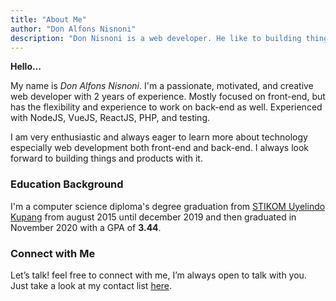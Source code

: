 ```yaml
---
title: "About Me"
author: "Don Alfons Nisnoni"
description: "Don Nisnoni is a web developer. He like to building things, especially web development things but mostly focus on front-end web development"
---
```


**Hello...**

My name is _Don Alfons Nisnoni_.  I'm a passionate, motivated, and creative web developer with 2 years of experience. Mostly focused on front-end, but has the flexibility and experience to work on back-end as well. Experienced with NodeJS, VueJS, ReactJS, PHP, and testing.

I am very enthusiastic and always eager to learn more about technology especially web development both front-end and back-end. I always look forward to building things and products with it. <!-- I just graduated back in november last year and currently looking for a job. -->

### Education Background

I'm a computer science diploma's degree graduation from [STIKOM Uyelindo Kupang](http://uyelindo.ac.id) from august 2015 until december 2019 and then graduated in November 2020 with a GPA of **3.44**.

### Connect with Me

Let’s talk! feel free to connect with me, I’m always open to talk with you. Just take a look at my contact list [here](https://link.gallery/donnisnoni).
